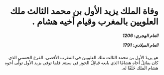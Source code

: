 <h1 dir="rtl">وفاة الملك يزيد الأول بن محمد الثالث ملك العلويين بالمغرب وقيام أخيه هشام .</h1>

<h5 dir="rtl">العام الهجري:  1206

العام الميلادي: 1791

</h5>

<p dir="rtl">هو يزيدُ الأول بن محمد الثالث ملك العلويين في المغرب الأقصى، الفرع الحسني الذي كان يقاتِلُ أخاه هشامًا الذي بايعه قبائِلُ الحوز في سبتة, فلما توفي يزيد الأول تولَّى أخوه هشام الملك خَلَفًا له.</p></br>
